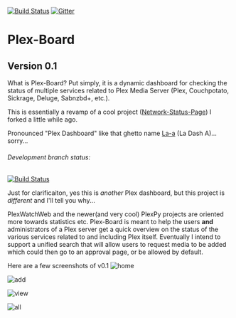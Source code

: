 [![Build Status](https://travis-ci.org/scytherswings/Plex-Board.svg?branch=master)](https://travis-ci.org/scytherswings/Plex-Board)
[![Gitter](https://badges.gitter.im/Join%20Chat.svg)](https://gitter.im/scytherswings/Plex-Board?utm_source=badge&utm_medium=badge&utm_campaign=pr-badge&utm_content=body_badge)

# Plex-Board
## Version 0.1

What is Plex-Board? Put simply, it is a dynamic dashboard for checking the status of multiple services related to Plex Media Server (Plex, Couchpotato, Sickrage, Deluge, Sabnzbd+, etc.).

This is essentially a revamp of a cool project ([Network-Status-Page](https://github.com/scytherswings/Network-Status-Page)) I forked a little while ago.

Pronounced "Plex Dashboard" like that ghetto name [La-a][] (La Dash A)... sorry...

[La-a]: http://www.urbandictionary.com/define.php?term=la-a


###### Development branch status:

[![Build Status](https://travis-ci.org/scytherswings/Plex-Board.svg?branch=dev)](https://travis-ci.org/scytherswings/Plex-Board)

Just for clarificaiton, yes this is _another_ Plex dashboard, but this project is _different_ and I'll tell you why...

PlexWatchWeb and the newer(and very cool) PlexPy projects are oriented more towards statistics etc.
Plex-Board is meant to help the users **and** administrators of a Plex server get a quick overview on the status of the various services related to and including Plex itself.
Eventually I intend to support a unified search that will allow users to request media to be added which could then go to an approval page, or be allowed by default.


Here are a few screenshots of v0.1
![home](http://i.imgur.com/8kcDikC.png)

![add](http://i.imgur.com/6qnMZwa.png)

![view](http://i.imgur.com/zDbDLD4.png)

![all](http://i.imgur.com/9JWlycL.png)
